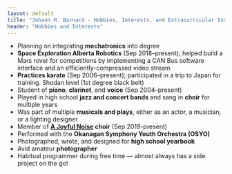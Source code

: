 ```yaml
---
layout: default
title: "Johann M. Barnard - Hobbies, Interests, and Extracurricular Involvement"
header: "Hobbies and Interests"
---
```


- Planning on integrating **mechatronics** into degree
- **Space Exploration Alberta Robotics** (Sep 2018–present); helped build a Mars rover for
  competitions by implementing a CAN Bus software interface and an efficiently-compressed video
  stream
- **Practices karate** (Sep 2006–present); participated in a trip to Japan for training. Shodan level (1st degree black belt)
- Student of **piano**, **clarinet**, and **voice** (Sep 2004–present)
- Played in high school **jazz and concert bands** and sang in **choir** for multiple years
- Was part of multiple **musicals and plays**, either as an actor, a musician, or a lighting designer
- Member of **[A Joyful Noise](https://https://ajoyfulnoisechoir.ca) choir** (Sep 2019-present)
- Performed with the **Okanagan Symphony Youth Orchestra (OSYO)**
- Photographed, wrote, and designed for **high school yearbook**
- Avid amateur **photographer**
- Habitual programmer during free time &mdash; almost always has a side project on the go!
